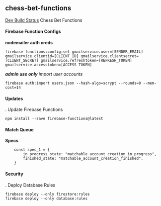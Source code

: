 ## chess-bet-functions
[Dev Build Status](https://travis-ci.com/Magz8984/chess-bet-functions.svg?token=1t1EwrDpq3sLA8yRH7Ea&branch=git)
Chess Bet Functions

#### Firebase Function Configs

**nodemailer auth creds**

```
firebase functions:config:set gmailservice.user=[SENDER_EMAIL] gmailservice.clientid=[CLIENT_ID] gmailservice.clientsecret=[CLIENT_SECRET] gmailservice.refreshtoken=[REFRESH_TOKEN] gmailservice.accesstoken=[ACCESS TOKEN]
```

***admin use only** import user accounts*

```
firebase auth:import users.json --hash-algo=scrypt --rounds=8 --mem-cost=14
```


#### Updates
. Update Firebase Functions
```
npm install --save firebase-functions@latest
```

#### Match Queue

**Specs**

```
    const spec_1 = {
        in_progress_state: "matchable_account_creation_in_progress",
        finished_state: "matchable_account_creation_finished",
    }
```

#### Security

. Deploy Database Rules
```
firebase deploy --only firestore:rules
firebase deploy --only database:rules
```